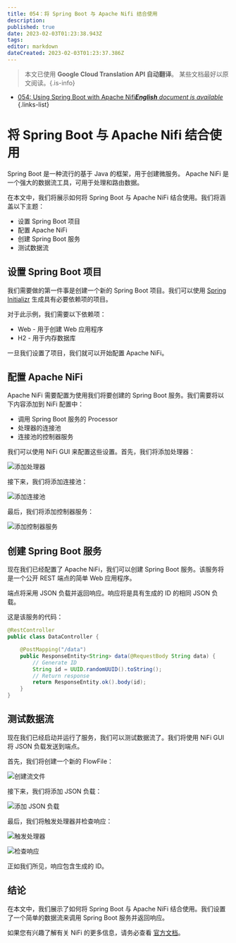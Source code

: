 ```yaml
---
title: 054：将 Spring Boot 与 Apache Nifi 结合使用
description: 
published: true
date: 2023-02-03T01:23:38.943Z
tags: 
editor: markdown
dateCreated: 2023-02-03T01:23:37.386Z
---
```


> 本文已使用 **Google Cloud Translation API 自动翻译**。
某些文档最好以原文阅读。{.is-info}



- [054: Using Spring Boot with Apache Nifi***English** document is available*](/en/Knowledge-base/Spring-Boot/Learning/054-using-spring-boot-with-apache-nifi)
{.links-list}


# 将 Spring Boot 与 Apache Nifi 结合使用

Spring Boot 是一种流行的基于 Java 的框架，用于创建微服务。 Apache NiFi 是一个强大的数据流工具，可用于处理和路由数据。

在本文中，我们将展示如何将 Spring Boot 与 Apache NiFi 结合使用。我们将涵盖以下主题：

* 设置 Spring Boot 项目
* 配置 Apache NiFi
* 创建 Spring Boot 服务
* 测试数据流

## 设置 Spring Boot 项目

我们需要做的第一件事是创建一个新的 Spring Boot 项目。我们可以使用 [Spring Initializr](https://start.spring.io/) 生成具有必要依赖项的项目。

对于此示例，我们需要以下依赖项：

* Web - 用于创建 Web 应用程序
* H2 - 用于内存数据库

一旦我们设置了项目，我们就可以开始配置 Apache NiFi。

## 配置 Apache NiFi

Apache NiFi 需要配置为使用我们将要创建的 Spring Boot 服务。我们需要将以下内容添加到 NiFi 配置中：

* 调用 Spring Boot 服务的 Processor
* 处理器的连接池
* 连接池的控制器服务

我们可以使用 NiFi GUI 来配置这些设置。首先，我们将添加处理器：

![添加处理器](https://i.imgur.com/Lb6qyFW.png)

接下来，我们将添加连接池：

![添加连接池](https://i.imgur.com/vH8X3zJ.png)

最后，我们将添加控制器服务：

![添加控制器服务](https://i.imgur.com/g4SVfyi.png)

## 创建 Spring Boot 服务

现在我们已经配置了 Apache NiFi，我们可以创建 Spring Boot 服务。该服务将是一个公开 REST 端点的简单 Web 应用程序。

端点将采用 JSON 负载并返回响应。响应将是具有生成的 ID 的相同 JSON 负载。

这是该服务的代码：

```java
@RestController
public class DataController {

    @PostMapping("/data")
    public ResponseEntity<String> data(@RequestBody String data) {
        // Generate ID
        String id = UUID.randomUUID().toString();
        // Return response
        return ResponseEntity.ok().body(id);
    }
}
```

## 测试数据流

现在我们已经启动并运行了服务，我们可以测试数据流了。我们将使用 NiFi GUI 将 JSON 负载发送到端点。

首先，我们将创建一个新的 FlowFile：

![创建流文件](https://i.imgur.com/TGiukC5.png)

接下来，我们将添加 JSON 负载：

![添加 JSON 负载](https://i.imgur.com/l0v4tqO.png)

最后，我们将触发处理器并检查响应：

![触发处理器](https://i.imgur.com/JY4fZUO.png)

![检查响应](https://i.imgur.com/5AFw8gG.png)

正如我们所见，响应包含生成的 ID。

## 结论

在本文中，我们展示了如何将 Spring Boot 与 Apache NiFi 结合使用。我们设置了一个简单的数据流来调用 Spring Boot 服务并返回响应。

如果您有兴趣了解有关 NiFi 的更多信息，请务必查看 [官方文档](https://nifi.apache.org/docs.html)。